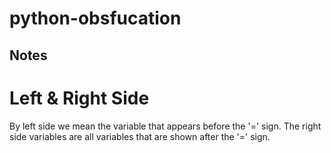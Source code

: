 # python-obsfucation


## Notes
# Left & Right Side
By left side we mean the variable that appears before the '=' sign. The right side variables are all variables that are shown after the '=' sign.
